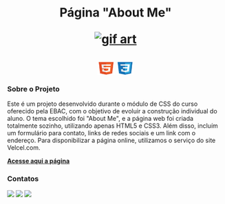 <h1 align="center">
  <p align="center">Página "About Me"</p>
  <a href="https://site-about-me-orpin.vercel.app/" target:"_blank"><img src="https://media.giphy.com/media/ckr4W2ppxPBeIF8dx4/giphy.gif" alt="gif art"></a>
</h1>
<div style="display: inline_block"><br>
  <div align="center">
  <img align="center" alt="fde95-HTML" height="30" width="40" src="https://raw.githubusercontent.com/devicons/devicon/master/icons/html5/html5-original.svg">
  <img align="center" alt="fde95-CSS" height="30" width="40" src="https://raw.githubusercontent.com/devicons/devicon/master/icons/css3/css3-original.svg">
  </div>
</div>

<h3> Sobre o Projeto </h3>
<p>Este é um projeto desenvolvido durante o módulo de CSS do curso oferecido pela EBAC, com o objetivo de evoluir a construção individual do aluno. O tema escolhido foi "About Me", e a página web foi criada totalmente sozinho, utilizando apenas HTML5 e CSS3. Além disso, incluím um formulário para contato, links de redes sociais e um link com o endereço. Para disponibilizar a página online, utilizamos o serviço do site Velcel.com.</p>


<a href="https://site-about-me-orpin.vercel.app/"><b>Acesse aqui a página</b></a>

<h3>Contatos</h3>
<div style="display: inline_block">
 <a href="https://instagram.com/fde.95" target="_blank"><img src="https://img.shields.io/badge/Instagram-E4405F?style=for-the-badge&logo=instagram&logoColor=white" target="_blank"></a>
 <a href = "mailto:fdespinoza95@gmail.com"><img src="https://img.shields.io/badge/Gmail-D14836?style=for-the-badge&logo=gmail&logoColor=white" target="_blank"></a>
 <a href="https://www.linkedin.com/in/fde95" target="_blank"><img src="https://img.shields.io/badge/LinkedIn-0077B5?style=for-the-badge&logo=linkedin&logoColor=white" target="_blank"></a> 
</div>


